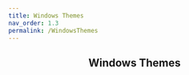 ```yaml
---
title: Windows Themes
nav_order: 1.3
permalink: /WindowsThemes
---
```


<h2 align="center" class="text-delta">Windows Themes</h2>
